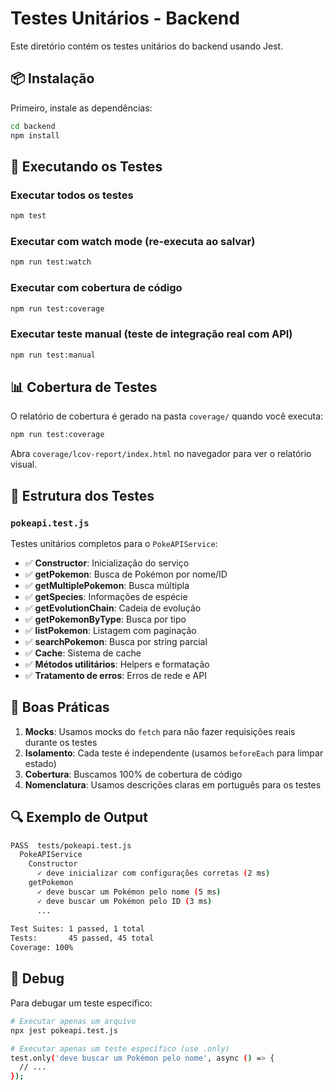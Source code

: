 # Testes Unitários - Backend

Este diretório contém os testes unitários do backend usando Jest.

## 📦 Instalação

Primeiro, instale as dependências:

```bash
cd backend
npm install
```

## 🧪 Executando os Testes

### Executar todos os testes
```bash
npm test
```

### Executar com watch mode (re-executa ao salvar)
```bash
npm run test:watch
```

### Executar com cobertura de código
```bash
npm run test:coverage
```

### Executar teste manual (teste de integração real com API)
```bash
npm run test:manual
```

## 📊 Cobertura de Testes

O relatório de cobertura é gerado na pasta `coverage/` quando você executa:
```bash
npm run test:coverage
```

Abra `coverage/lcov-report/index.html` no navegador para ver o relatório visual.

## 📝 Estrutura dos Testes

### `pokeapi.test.js`
Testes unitários completos para o `PokeAPIService`:

- ✅ **Constructor**: Inicialização do serviço
- ✅ **getPokemon**: Busca de Pokémon por nome/ID
- ✅ **getMultiplePokemon**: Busca múltipla
- ✅ **getSpecies**: Informações de espécie
- ✅ **getEvolutionChain**: Cadeia de evolução
- ✅ **getPokemonByType**: Busca por tipo
- ✅ **listPokemon**: Listagem com paginação
- ✅ **searchPokemon**: Busca por string parcial
- ✅ **Cache**: Sistema de cache
- ✅ **Métodos utilitários**: Helpers e formatação
- ✅ **Tratamento de erros**: Erros de rede e API

## 🎯 Boas Práticas

1. **Mocks**: Usamos mocks do `fetch` para não fazer requisições reais durante os testes
2. **Isolamento**: Cada teste é independente (usamos `beforeEach` para limpar estado)
3. **Cobertura**: Buscamos 100% de cobertura de código
4. **Nomenclatura**: Usamos descrições claras em português para os testes

## 🔍 Exemplo de Output

```bash
PASS  tests/pokeapi.test.js
  PokeAPIService
    Constructor
      ✓ deve inicializar com configurações corretas (2 ms)
    getPokemon
      ✓ deve buscar um Pokémon pelo nome (5 ms)
      ✓ deve buscar um Pokémon pelo ID (3 ms)
      ...
    
Test Suites: 1 passed, 1 total
Tests:       45 passed, 45 total
Coverage: 100%
```

## 🐛 Debug

Para debugar um teste específico:

```bash
# Executar apenas um arquivo
npx jest pokeapi.test.js

# Executar apenas um teste específico (use .only)
test.only('deve buscar um Pokémon pelo nome', async () => {
  // ...
});
```

